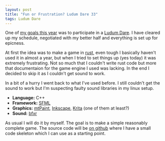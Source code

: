 ```yaml
---
layout: post
title: "Fun or Frustration? Ludum Dare 33"
tags: Ludum Dare
---
```


One of [my goals this year][] was to participate in a [Ludum Dare][]. I have cleared up my schedule, negotiated with my better half and everything is set up for epicness.

At first the idea was to make a game in [rust][], even tough I basically haven't used it in almost a year, but when I tried to set things up (yes today) it was extremely frustrating. Not so much that I couldn't write rust code but more that documentaion for the game engine I used was lacking. In the end I decided to skip it as I couldn't get sound to work.

In a bit of a hurry I went back to what I've used before. I still couldn't get the sound to work but I'm suspecting faulty sound libraries in my linux setup.

* **Language:** C++
* **Framework:** [SFML][]
* **Graphics:** [mtPaint][], [Inkscape][], [Krita][] (one of them at least?)
* **Sound:** [bfxr][]

As usual I will do it by myself. The goal is to make a simple reasonably complete game. The source code will be [on github][ld33] where I have a small code skeleton which I can use as a starting point.

[my goals this year]: /blog/2014/12/31/2014_in_review/ "2014 in Review"
[Ludum Dare]: http://ludumdare.com/compo/ "Ludum Dare"
[rust]: https://www.rust-lang.org/ "rust"
[SFML]: http://www.sfml-dev.org/ "SFML"
[mtPaint]: https://github.com/wjaguar/mtPaint "mtPaint"
[Inkscape]: https://inkscape.org/en/ "Inkscape"
[Krita]: https://krita.org/ "Krita"
[bfxr]: http://www.bfxr.net/ "bfxr"
[ld33]: https://github.com/treeman/ld33 "Github repository for Ludum Dare 33"

